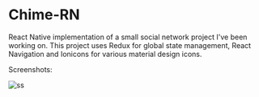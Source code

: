 # Chime-RN

React Native implementation of a small social network project I've been working on.
This project uses Redux for global state management, React Navigation and Ionicons for various material design icons.

Screenshots:    

![ss](https://i.imgur.com/0bBNRBN.png)
